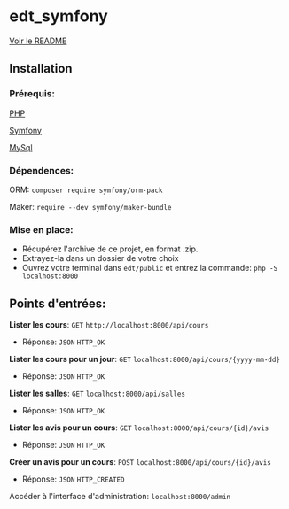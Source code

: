# edt_symfony

[Voir le README](https://github.com/TanguyKerdevez/edt_symfony)

## Installation

### Prérequis: 

[PHP](https://www.php.net/manual/fr/install.php)

[Symfony](https://symfony.com/doc/current/setup.html)

[MySql](https://dev.mysql.com/downloads/installer)

### Dépendences:

ORM: ```composer require symfony/orm-pack```

Maker: ```require --dev symfony/maker-bundle```

### Mise en place:

- Récupérez l'archive de ce projet, en format .zip.
- Extrayez-la dans un dossier de votre choix
- Ouvrez votre terminal dans ```edt/public``` et entrez la commande: ```php -S localhost:8000```

## Points d'entrées:

**Lister les cours**: ```GET``` ```http://localhost:8000/api/cours```
- Réponse: ```JSON``` ```HTTP_OK```

**Lister les cours pour un jour**: ```GET``` ```localhost:8000/api/cours/{yyyy-mm-dd}``` 
- Réponse: ```JSON``` ```HTTP_OK```

**Lister les salles**: ```GET``` ```localhost:8000/api/salles``` 
- Réponse: ```JSON``` ```HTTP_OK```

**Lister les avis pour un cours**: ```GET``` ```localhost:8000/api/cours/{id}/avis``` 
- Réponse: ```JSON``` ```HTTP_OK```

**Créer un avis pour un cours**: ```POST``` ```localhost:8000/api/cours/{id}/avis``` 
- Réponse: ```JSON``` ```HTTP_CREATED```



Accéder à l'interface d'administration: ```localhost:8000/admin```
